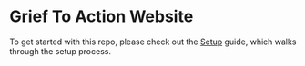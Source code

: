 # Grief To Action Website
To get started with this repo, please check out the [Setup](https://github.com/CAASI-G2A/g2a-website/wiki/Setup) guide, which walks through the setup process.
